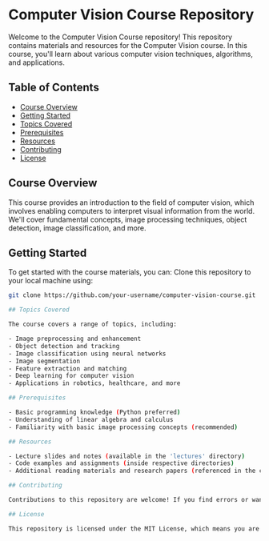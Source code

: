 # Computer Vision Course Repository

Welcome to the Computer Vision Course repository! This repository contains materials and resources for the Computer Vision course. In this course, you'll learn about various computer vision techniques, algorithms, and applications.

## Table of Contents

- [Course Overview](#course-overview)
- [Getting Started](#getting-started)
- [Topics Covered](#topics-covered)
- [Prerequisites](#prerequisites)
- [Resources](#resources)
- [Contributing](#contributing)
- [License](#license)

## Course Overview

This course provides an introduction to the field of computer vision, which involves enabling computers to interpret visual information from the world. We'll cover fundamental concepts, image processing techniques, object detection, image classification, and more.

## Getting Started

To get started with the course materials, you can:
Clone this repository to your local machine using:

   ```sh
   git clone https://github.com/your-username/computer-vision-course.git

## Topics Covered

The course covers a range of topics, including:

- Image preprocessing and enhancement
- Object detection and tracking
- Image classification using neural networks
- Image segmentation
- Feature extraction and matching
- Deep learning for computer vision
- Applications in robotics, healthcare, and more

## Prerequisites

- Basic programming knowledge (Python preferred)
- Understanding of linear algebra and calculus
- Familiarity with basic image processing concepts (recommended)

## Resources

- Lecture slides and notes (available in the 'lectures' directory)
- Code examples and assignments (inside respective directories)
- Additional reading materials and research papers (referenced in the course content)

## Contributing

Contributions to this repository are welcome! If you find errors or want to add more resources, feel free to create a pull request. Please follow the guidelines mentioned in CONTRIBUTING.md.

## License

This repository is licensed under the MIT License, which means you are free to use, modify, and distribute the code and materials for personal and educational purposes.


